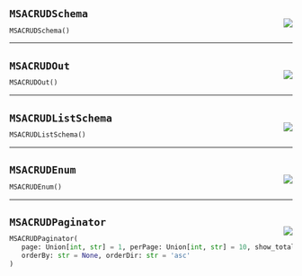#



## `MSACRUDSchema`
<p align="right" style="margin-top:-20px;margin-bottom:-15px;"><a href="https://github.com/swelcker/U2D_MSA_SDK/tree/0.0.7/u2d_msa_sdk/db/crud/schema.py/#L18"><img src="https://img.shields.io/badge/-source-cccccc?style=flat&logo=github"></a></p>

```python
MSACRUDSchema()
```



----



## `MSACRUDOut`
<p align="right" style="margin-top:-20px;margin-bottom:-15px;"><a href="https://github.com/swelcker/U2D_MSA_SDK/tree/0.0.7/u2d_msa_sdk/db/crud/schema.py/#L25"><img src="https://img.shields.io/badge/-source-cccccc?style=flat&logo=github"></a></p>

```python
MSACRUDOut()
```



----



## `MSACRUDListSchema`
<p align="right" style="margin-top:-20px;margin-bottom:-15px;"><a href="https://github.com/swelcker/U2D_MSA_SDK/tree/0.0.7/u2d_msa_sdk/db/crud/schema.py/#L31"><img src="https://img.shields.io/badge/-source-cccccc?style=flat&logo=github"></a></p>

```python
MSACRUDListSchema()
```



----



## `MSACRUDEnum`
<p align="right" style="margin-top:-20px;margin-bottom:-15px;"><a href="https://github.com/swelcker/U2D_MSA_SDK/tree/0.0.7/u2d_msa_sdk/db/crud/schema.py/#L38"><img src="https://img.shields.io/badge/-source-cccccc?style=flat&logo=github"></a></p>

```python
MSACRUDEnum()
```



----



## `MSACRUDPaginator`
<p align="right" style="margin-top:-20px;margin-bottom:-15px;"><a href="https://github.com/swelcker/U2D_MSA_SDK/tree/0.0.7/u2d_msa_sdk/db/crud/schema.py/#L46"><img src="https://img.shields.io/badge/-source-cccccc?style=flat&logo=github"></a></p>

```python
MSACRUDPaginator(
   page: Union[int, str] = 1, perPage: Union[int, str] = 10, show_total: int = 1,
   orderBy: str = None, orderDir: str = 'asc'
)
```


